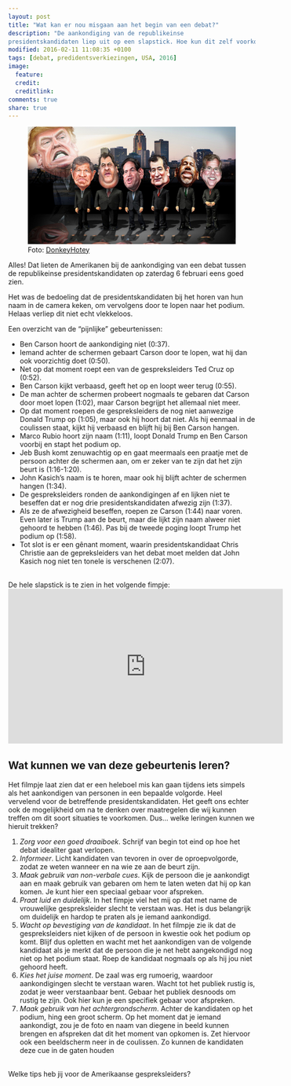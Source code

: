 ```yaml
---
layout: post
title: "Wat kan er nou misgaan aan het begin van een debat?"
description: "De aankondiging van de republikeinse
presidentskandidaten liep uit op een slapstick. Hoe kun dit zelf voorkomen?"
modified: 2016-02-11 11:08:35 +0100
tags: [debat, predidentsverkiezingen, USA, 2016]
image:
  feature: 
  credit: 
  creditlink: 
comments: true
share: true
---
```


<figure>
<img src="/images/karikatuur-republikeinse-kandidaten.jpg" alt="De
republikeinse presidentskandidaten (karikatuur)">
<figcaption>Foto: <a href="http://bit.ly/1PEGOPL">DonkeyHotey
</a></figcaption>
</figure>

Alles! Dat lieten de Amerikanen bij de aankondiging van een debat tussen de republikeinse presidentskandidaten op zaterdag 6 februari eens goed zien.

Het was de bedoeling dat de presidentskandidaten bij het horen van hun naam in de camera keken, om vervolgens door te lopen naar het podium. Helaas verliep dit niet echt vlekkeloos. 

Een overzicht van de “pijnlijke” gebeurtenissen:

<ul>
<li>Ben Carson hoort de aankondiging niet (0:37).</li>
<li>Iemand achter de schermen gebaart Carson door te lopen, wat hij dan ook voorzichtig doet (0:50).</li>
<li>Net op dat moment roept een van de gespreksleiders Ted Cruz op (0:52).</li>
<li>Ben Carson kijkt verbaasd, geeft het op en loopt weer terug (0:55).</li>
<li>De man achter de schermen probeert nogmaals te gebaren dat Carson door moet lopen (1:02), maar Carson begrijpt het allemaal niet meer.</li>
<li>Op dat moment roepen de gespreksleiders de nog niet aanwezige Donald Trump op (1:05), maar ook hij hoort dat niet. Als hij eenmaal in de coulissen staat, kijkt hij verbaasd en blijft hij bij Ben Carson hangen.</li> 
<li>Marco Rubio hoort zijn naam (1:11), loopt Donald Trump en Ben Carson voorbij en stapt het podium op.</li> 
<li>Jeb Bush komt zenuwachtig op en gaat meermaals een praatje met de persoon achter de schermen aan, om er zeker van te zijn dat het zijn beurt is (1:16-1:20).</li>
<li>John Kasich’s naam is te horen, maar ook hij blijft achter de schermen hangen (1:34).</li>
<li>De gespreksleiders ronden de aankondigingen af en lijken niet te beseffen dat er nog drie presidentskandidaten afwezig zijn (1:37).</li>
<li>Als ze de afwezigheid beseffen, roepen ze Carson (1:44) naar
voren. Even later is Trump aan de beurt, maar die lijkt zijn naam alweer niet gehoord te hebben (1:46). Pas bij de tweede poging loopt Trump het podium op (1:58).</li>
<li>Tot slot is er een gênant moment, waarin presidentskandidaat Chris Christie aan de gepreksleiders van het debat moet melden dat John Kasich nog niet ten tonele is verschenen (2:07).</li>
</ul>

<br>
De hele slapstick is te zien in het volgende fimpje:

<iframe width="560" height="315"
src="https://www.youtube.com/embed/gFfl74N0DAU" frameborder="0"
allowfullscreen></iframe>


<h2>Wat kunnen we van deze gebeurtenis leren?</h2>
Het filmpje laat zien dat er een heleboel mis kan gaan tijdens iets
simpels als het aankondigen van personen in een bepaalde
volgorde. Heel vervelend voor de betreffende
presidentskandidaten. Het geeft ons echter ook de mogelijkheid om na
te denken over maatregelen die wij kunnen treffen om dit soort
situaties te voorkomen. Dus... welke leringen kunnen we hieruit
trekken?

<ol>
<li><em>Zorg voor een goed draaiboek</em>. Schrijf van begin tot eind op hoe
het debat idealiter gaat verlopen.</li>
<li><em>Informeer</em>. Licht kandidaten van tevoren in over de
oproepvolgorde, zodat ze weten wanneer en na wie ze aan de beurt zijn.</li>
<li><em>Maak gebruik van non-verbale cues</em>. Kijk de persoon die je
aankondigt aan en maak gebruik van gebaren om hem te laten weten dat
hij op kan komen. Je kunt hier een speciaal gebaar voor afspreken.</li>
<li><em>Praat luid en duidelijk</em>. In het fimpje viel het mij op dat met name de vrouwelijke
gespreksleider slecht te verstaan was. Het is dus belangrijk om
duidelijk en hardop te praten als je iemand aankondigd. </li>
<li><em>Wacht op bevestiging van de kandidaat</em>. In het filmpje zie ik dat
de gespreksleiders niet kijken of de persoon in kwestie ook het podium
op komt. Blijf dus opletten en wacht met het aankondigen van de
volgende kandidaat als je merkt
dat de persoon die je net hebt aangekondigd nog niet op het podium
staat. Roep de kandidaat nogmaals op als hij jou niet gehoord
heeft. </li>
<li><em>Kies het juise moment</em>. De zaal was erg rumoerig, waardoor
aankondigingen slecht te verstaan waren. Wacht tot het publiek rustig
is, zodat je weer verstaanbaar bent. Gebaar het publiek desnoods om
rustig te zijn. Ook hier kun je een specifiek gebaar voor
afspreken.</li>
<li><em>Maak gebruik van het achtergrondscherm</em>. Achter de kandidaten op
het podium, hing een groot scherm. Op het moment dat je iemand
aankondigt, zou je de foto en naam van diegene in beeld kunnen brengen
en
afspreken dat dit het moment van opkomen is. Zet hiervoor ook een
beeldscherm neer in de coulissen. Zo kunnen de kandidaten deze cue in
de gaten houden</li> 
</ol>

<br>
Welke tips heb jij voor de Amerikaanse gespreksleiders?
